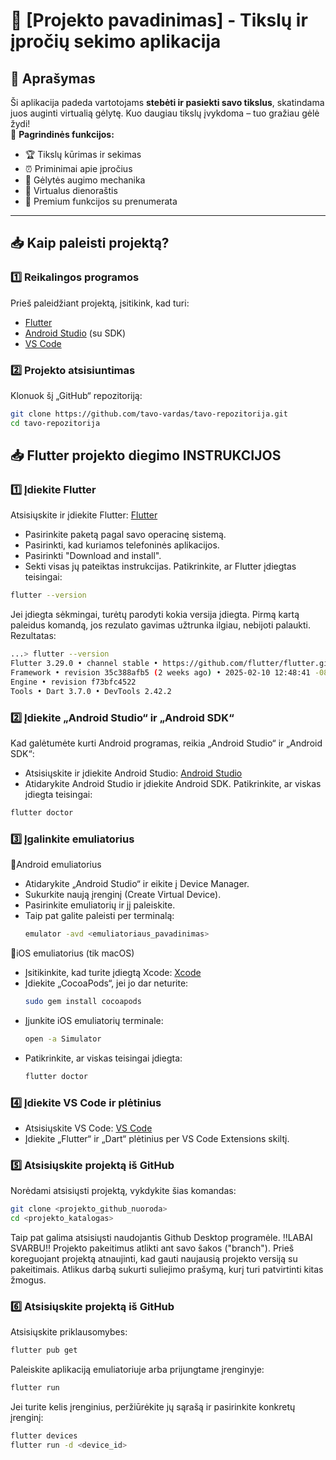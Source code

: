 # 🌱 [Projekto pavadinimas] - Tikslų ir įpročių sekimo aplikacija

## 📖 Aprašymas
Ši aplikacija padeda vartotojams **stebėti ir pasiekti savo tikslus**, skatindama juos auginti virtualią gėlytę. Kuo daugiau tikslų įvykdoma – tuo gražiau gėlė žydi!  
🚀 **Pagrindinės funkcijos:**
- 🏆 Tikslų kūrimas ir sekimas  
- ⏰ Priminimai apie įpročius  
- 🌸 Gėlytės augimo mechanika  
- 📖 Virtualus dienoraštis  
- 💎 Premium funkcijos su prenumerata  

---

## 📥 **Kaip paleisti projektą?**  
### 1️⃣ **Reikalingos programos**  
Prieš paleidžiant projektą, įsitikink, kad turi:  
- [Flutter](https://flutter.dev/docs/get-started/install)  
- [Android Studio](https://developer.android.com/studio) (su SDK)  
- [VS Code](https://code.visualstudio.com/)

### 2️⃣ **Projekto atsisiuntimas**
Klonuok šį „GitHub“ repozitoriją:  
```sh
git clone https://github.com/tavo-vardas/tavo-repozitorija.git
cd tavo-repozitorija
```

## 📥 **Flutter projekto diegimo INSTRUKCIJOS** 
### 1️⃣ **Įdiekite Flutter**
Atsisiųskite ir įdiekite Flutter: [Flutter](https://flutter.dev/docs/get-started/install)
- Pasirinkite paketą pagal savo operacinę sistemą.
- Pasirinkti, kad kuriamos telefoninės aplikacijos.
- Pasirinkti "Download and install".
- Sekti visas jų pateiktas instrukcijas.
Patikrinkite, ar Flutter įdiegtas teisingai:
```sh
flutter --version
```
Jei įdiegta sėkmingai, turėtų parodyti kokia versija įdiegta.
Pirmą kartą paleidus komandą, jos rezulato gavimas užtrunka ilgiau, nebijoti palaukti.
Rezultatas:
```sh
...> flutter --version
Flutter 3.29.0 • channel stable • https://github.com/flutter/flutter.git
Framework • revision 35c388afb5 (2 weeks ago) • 2025-02-10 12:48:41 -0800
Engine • revision f73bfc4522
Tools • Dart 3.7.0 • DevTools 2.42.2
```

### 2️⃣ **Įdiekite „Android Studio“ ir „Android SDK“**
Kad galėtumėte kurti Android programas, reikia „Android Studio“ ir „Android SDK“:
- Atsisiųskite ir įdiekite Android Studio: [Android Studio](https://developer.android.com/studio)
- Atidarykite Android Studio ir įdiekite Android SDK.
Patikrinkite, ar viskas įdiegta teisingai:
```sh
flutter doctor
```

### 3️⃣ **Įgalinkite emuliatorius**
📱Android emuliatorius
- Atidarykite „Android Studio“ ir eikite į Device Manager.
- Sukurkite naują įrenginį (Create Virtual Device).
- Pasirinkite emuliatorių ir jį paleiskite.
- Taip pat galite paleisti per terminalą:
  ```sh
  emulator -avd <emuliatoriaus_pavadinimas>
  ```

📱iOS emuliatorius (tik macOS)
- Įsitikinkite, kad turite įdiegtą Xcode: [Xcode](https://developer.apple.com/xcode)
- Įdiekite „CocoaPods“, jei jo dar neturite:
  ```sh
  sudo gem install cocoapods
  ```
- Įjunkite iOS emuliatorių terminale:
  ```sh
  open -a Simulator
  ```
- Patikrinkite, ar viskas teisingai įdiegta:
  ```sh
  flutter doctor
  ```

### 4️⃣ **Įdiekite VS Code ir plėtinius**
- Atsisiųskite VS Code: [VS Code](https://code.visualstudio.com/)
- Įdiekite „Flutter“ ir „Dart“ plėtinius per VS Code Extensions skiltį.

### 5️⃣ **Atsisiųskite projektą iš GitHub**
Norėdami atsisiųsti projektą, vykdykite šias komandas:
```sh
git clone <projekto_github_nuoroda>
cd <projekto_katalogas>
```
Taip pat galima atsisiųsti naudojantis Github Desktop programėle.
‼️LABAI SVARBU‼️
Projekto pakeitimus atlikti ant savo šakos ("branch").
Prieš koreguojant projektą atnaujinti, kad gauti naujausią projekto versiją su pakeitimais.
Atlikus darbą sukurti suliejimo prašymą, kurį turi patvirtinti kitas žmogus.

### 6️⃣ **Atsisiųskite projektą iš GitHub**
Atsisiųskite priklausomybes:
```sh
flutter pub get
```
Paleiskite aplikaciją emuliatoriuje arba prijungtame įrenginyje:
```sh
flutter run
```
Jei turite kelis įrenginius, peržiūrėkite jų sąrašą ir pasirinkite konkretų įrenginį:
```sh
flutter devices
flutter run -d <device_id>
```
